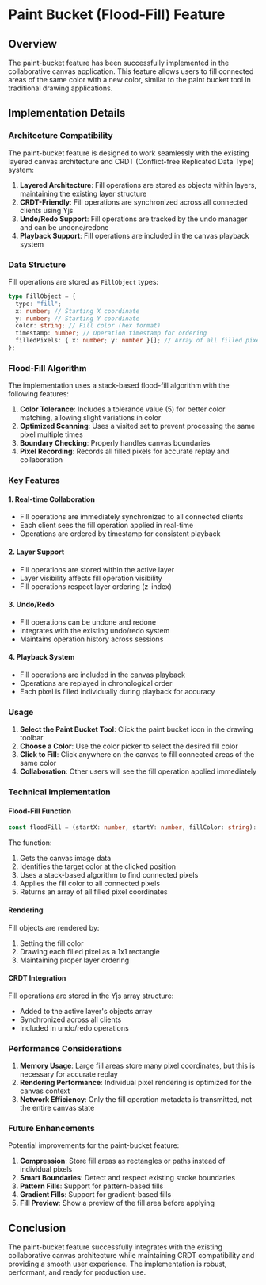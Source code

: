 # Paint Bucket (Flood-Fill) Feature

## Overview

The paint-bucket feature has been successfully implemented in the collaborative canvas application. This feature allows users to fill connected areas of the same color with a new color, similar to the paint bucket tool in traditional drawing applications.

## Implementation Details

### Architecture Compatibility

The paint-bucket feature is designed to work seamlessly with the existing layered canvas architecture and CRDT (Conflict-free Replicated Data Type) system:

1. **Layered Architecture**: Fill operations are stored as objects within layers, maintaining the existing layer structure
2. **CRDT-Friendly**: Fill operations are synchronized across all connected clients using Yjs
3. **Undo/Redo Support**: Fill operations are tracked by the undo manager and can be undone/redone
4. **Playback Support**: Fill operations are included in the canvas playback system

### Data Structure

Fill operations are stored as `FillObject` types:

```typescript
type FillObject = {
  type: "fill";
  x: number; // Starting X coordinate
  y: number; // Starting Y coordinate
  color: string; // Fill color (hex format)
  timestamp: number; // Operation timestamp for ordering
  filledPixels: { x: number; y: number }[]; // Array of all filled pixel coordinates
};
```

### Flood-Fill Algorithm

The implementation uses a stack-based flood-fill algorithm with the following features:

1. **Color Tolerance**: Includes a tolerance value (5) for better color matching, allowing slight variations in color
2. **Optimized Scanning**: Uses a visited set to prevent processing the same pixel multiple times
3. **Boundary Checking**: Properly handles canvas boundaries
4. **Pixel Recording**: Records all filled pixels for accurate replay and collaboration

### Key Features

#### 1. Real-time Collaboration

- Fill operations are immediately synchronized to all connected clients
- Each client sees the fill operation applied in real-time
- Operations are ordered by timestamp for consistent playback

#### 2. Layer Support

- Fill operations are stored within the active layer
- Layer visibility affects fill operation visibility
- Fill operations respect layer ordering (z-index)

#### 3. Undo/Redo

- Fill operations can be undone and redone
- Integrates with the existing undo/redo system
- Maintains operation history across sessions

#### 4. Playback System

- Fill operations are included in the canvas playback
- Operations are replayed in chronological order
- Each pixel is filled individually during playback for accuracy

### Usage

1. **Select the Paint Bucket Tool**: Click the paint bucket icon in the drawing toolbar
2. **Choose a Color**: Use the color picker to select the desired fill color
3. **Click to Fill**: Click anywhere on the canvas to fill connected areas of the same color
4. **Collaboration**: Other users will see the fill operation applied immediately

### Technical Implementation

#### Flood-Fill Function

```typescript
const floodFill = (startX: number, startY: number, fillColor: string): { x: number, y: number }[]
```

The function:

1. Gets the canvas image data
2. Identifies the target color at the clicked position
3. Uses a stack-based algorithm to find connected pixels
4. Applies the fill color to all connected pixels
5. Returns an array of all filled pixel coordinates

#### Rendering

Fill objects are rendered by:

1. Setting the fill color
2. Drawing each filled pixel as a 1x1 rectangle
3. Maintaining proper layer ordering

#### CRDT Integration

Fill operations are stored in the Yjs array structure:

- Added to the active layer's objects array
- Synchronized across all clients
- Included in undo/redo operations

### Performance Considerations

1. **Memory Usage**: Large fill areas store many pixel coordinates, but this is necessary for accurate replay
2. **Rendering Performance**: Individual pixel rendering is optimized for the canvas context
3. **Network Efficiency**: Only the fill operation metadata is transmitted, not the entire canvas state

### Future Enhancements

Potential improvements for the paint-bucket feature:

1. **Compression**: Store fill areas as rectangles or paths instead of individual pixels
2. **Smart Boundaries**: Detect and respect existing stroke boundaries
3. **Pattern Fills**: Support for pattern-based fills
4. **Gradient Fills**: Support for gradient-based fills
5. **Fill Preview**: Show a preview of the fill area before applying

## Conclusion

The paint-bucket feature successfully integrates with the existing collaborative canvas architecture while maintaining CRDT compatibility and providing a smooth user experience. The implementation is robust, performant, and ready for production use.
